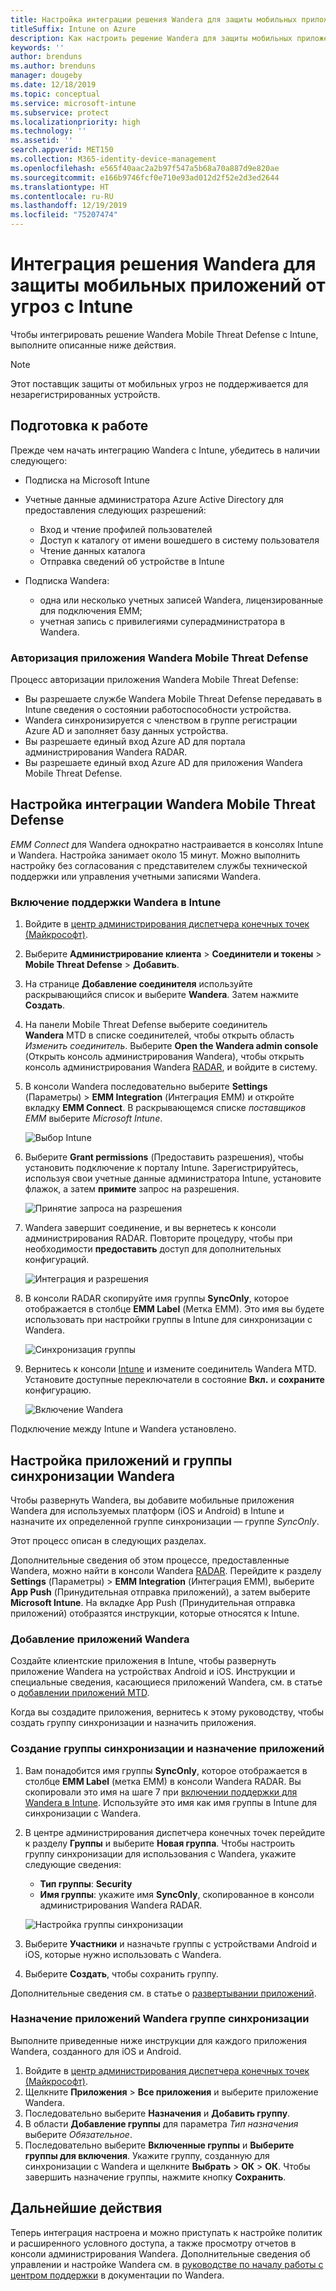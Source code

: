 ```yaml
---
title: Настройка интеграции решения Wandera для защиты мобильных приложений от угроз в Intune
titleSuffix: Intune on Azure
description: Как настроить решение Wandera для защиты мобильных приложений от угроз в Microsoft Intune для управления доступом к корпоративным ресурсам с мобильных устройств.
keywords: ''
author: brenduns
ms.author: brenduns
manager: dougeby
ms.date: 12/18/2019
ms.topic: conceptual
ms.service: microsoft-intune
ms.subservice: protect
ms.localizationpriority: high
ms.technology: ''
ms.assetid: ''
search.appverid: MET150
ms.collection: M365-identity-device-management
ms.openlocfilehash: e565f40aac2a2b97f547a5b68a70a887d9e820ae
ms.sourcegitcommit: e166b9746fcf0e710e93ad012d2f52e2d3ed2644
ms.translationtype: HT
ms.contentlocale: ru-RU
ms.lasthandoff: 12/19/2019
ms.locfileid: "75207474"
---
```

# <a name="integrate-wandera-mobile-threat-protection-with-intune"></a>Интеграция решения Wandera для защиты мобильных приложений от угроз с Intune  

Чтобы интегрировать решение Wandera Mobile Threat Defense с Intune, выполните описанные ниже действия.  

> [!NOTE]
> Этот поставщик защиты от мобильных угроз не поддерживается для незарегистрированных устройств.

## <a name="before-you-begin"></a>Подготовка к работе  

Прежде чем начать интеграцию Wandera с Intune, убедитесь в наличии следующего:
- Подписка на Microsoft Intune  
- Учетные данные администратора Azure Active Directory для предоставления следующих разрешений:  
  - Вход и чтение профилей пользователей  
  - Доступ к каталогу от имени вошедшего в систему пользователя  
  - Чтение данных каталога  
  - Отправка сведений об устройстве в Intune  

- Подписка Wandera:
  - одна или несколько учетных записей Wandera, лицензированные для подключения EMM;  
  - учетная запись с привилегиями суперадминистратора в Wandera.  
 
### <a name="wandera-mobile-threat-defense-app-authorization"></a>Авторизация приложения Wandera Mobile Threat Defense  

Процесс авторизации приложения Wandera Mobile Threat Defense:  
- Вы разрешаете службе Wandera Mobile Threat Defense передавать в Intune сведения о состоянии работоспособности устройства.  
- Wandera синхронизируется с членством в группе регистрации Azure AD и заполняет базу данных устройства.  
- Вы разрешаете единый вход Azure AD для портала администрирования Wandera RADAR.  
- Вы разрешаете единый вход Azure AD для приложения Wandera Mobile Threat Defense.  


## <a name="set-up-wandera-mobile-threat-defense-integration"></a>Настройка интеграции Wandera Mobile Threat Defense  
*EMM Connect* для Wandera однократно настраивается в консолях Intune и Wandera. Настройка занимает около 15 минут. Можно выполнить настройку без согласования с представителем службы технической поддержки или управления учетными записями Wandera.  

### <a name="enable-support-for-wandera-in-intune"></a>Включение поддержки Wandera в Intune

1. Войдите в [центр администрирования диспетчера конечных точек (Майкрософт)](https://go.microsoft.com/fwlink/?linkid=2109431).
2. Выберите **Администрирование клиента** > **Соединители и токены** > **Mobile Threat Defense** > **Добавить**.
3. На странице **Добавление соединителя** используйте раскрывающийся список и выберите **Wandera**. Затем нажмите **Создать**.  
4. На панели Mobile Threat Defense выберите соединитель **Wandera** MTD в списке соединителей, чтобы открыть область *Изменить соединитель*. Выберите **Open the Wandera admin console** (Открыть консоль администрирования Wandera), чтобы открыть консоль администрирования Wandera [RADAR](https://radar.wandera.com/login), и войдите в систему. 
5. В консоли Wandera последовательно выберите **Settings** (Параметры) > **EMM Integration** (Интеграция EMM) и откройте вкладку **EMM Connect**. В раскрывающемся списке *поставщиков EMM* выберите *Microsoft Intune*.

   ![Выбор Intune](./media/wandera-mtd-connector-integration/set-up-intune-in-radar.png)

6. Выберите **Grant permissions** (Предоставить разрешения), чтобы установить подключение к порталу Intune. Зарегистрируйтесь, используя свои учетные данные администратора Intune, установите флажок, а затем **примите** запрос на разрешения.  

   ![Принятие запроса на разрешения](./media/wandera-mtd-connector-integration/permissions.png) 

7. Wandera завершит соединение, и вы вернетесь к консоли администрирования RADAR. Повторите процедуру, чтобы при необходимости **предоставить** доступ для дополнительных конфигураций.  

   ![Интеграция и разрешения](./media/wandera-mtd-connector-integration/integrations-and-permissions.png) 

8. В консоли RADAR скопируйте имя группы **SyncOnly**, которое отображается в столбце **EMM Label** (Метка EMM). Это имя вы будете использовать при настройки группы в Intune для синхронизации с Wandera.

   ![Синхронизация группы](./media/wandera-mtd-connector-integration/sync-group-name.png) 

9. Вернитесь к консоли [Intune](https://go.microsoft.com/fwlink/?linkid=2090973) и измените соединитель Wandera MTD. Установите доступные переключатели в состояние **Вкл.** и **сохраните** конфигурацию.  

   ![Включение Wandera](./media/wandera-mtd-connector-integration/enable-wandera.png) 

Подключение между Intune и Wandera установлено.  

## <a name="configure-the-wandera-applications-and-synchronization-group"></a>Настройка приложений и группы синхронизации Wandera  
Чтобы развернуть Wandera, вы добавите мобильные приложения Wandera для используемых платформ (iOS и Android) в Intune и назначите их определенной группе синхронизации — группе *SyncOnly*. 

Этот процесс описан в следующих разделах.

Дополнительные сведения об этом процессе, предоставленные Wandera, можно найти в консоли Wandera [RADAR](https://radar.wandera.com/login). Перейдите к разделу **Settings** (Параметры) > **EMM Integration** (Интеграция EMM), выберите **App Push** (Принудительная отправка приложений), а затем выберите **Microsoft Intune**. На вкладке App Push (Принудительная отправка приложений) отобразятся инструкции, которые относятся к Intune.  

### <a name="add-the-wandera-apps"></a>Добавление приложений Wandera  
Создайте клиентские приложения в Intune, чтобы развернуть приложение Wandera на устройствах Android и iOS. Инструкции и специальные сведения, касающиеся приложений Wandera, см. в статье о [добавлении приложений MTD](mtd-apps-ios-app-configuration-policy-add-assign.md).  

Когда вы создадите приложения, вернитесь к этому руководству, чтобы создать группу синхронизации и назначить приложения.

### <a name="create-the-synchronization-group-and-assign-the-apps"></a>Создание группы синхронизации и назначение приложений

1. Вам понадобится имя группы **SyncOnly**, которое отображается в столбце **EMM Label** (метка EMM) в консоли Wandera RADAR. Вы скопировали это имя на шаге 7 при [включении поддержки для Wandera в Intune](#enable-support-for-wandera-in-intune). Используйте это имя как имя группы в Intune для синхронизации с Wandera.  

2. В центре администрирования диспетчера конечных точек перейдите к разделу **Группы** и выберите **Новая группа**. Чтобы настроить группу синхронизации для использования с Wandera, укажите следующие сведения:
   - **Тип группы**: **Security**
   - **Имя группы**: укажите имя **SyncOnly**, скопированное в консоли администрирования Wandera RADAR.

   ![Настройка группы синхронизации](./media/wandera-mtd-connector-integration/configure-sync-group.png)

3. Выберите **Участники** и назначьте группы с устройствами Android и iOS, которые нужно использовать с Wandera.

4. Выберите **Создать**, чтобы сохранить группу.

Дополнительные сведения см. в статье о [развертывании приложений](../apps/apps-deploy.md).

### <a name="assign-the-wandera-apps-to-the-synchronization-group"></a>Назначение приложений Wandera группе синхронизации  
Выполните приведенные ниже инструкции для каждого приложения Wandera, созданного для iOS и Android.

1. Войдите в [центр администрирования диспетчера конечных точек (Майкрософт)](https://go.microsoft.com/fwlink/?linkid=2109431).
2. Щелкните **Приложения** > **Все приложения** и выберите приложение Wandera.
3. Последовательно выберите **Назначения** и **Добавить группу**.  
4. В области **Добавление группы** для параметра *Тип назначения* выберите *Обязательное*.
5. Последовательно выберите **Включенные группы** и **Выберите группы для включения**. Укажите группу, созданную для синхронизации с Wandera и щелкните **Выбрать** > **ОК** > **ОК**. Чтобы завершить назначение группы, нажмите кнопку **Сохранить**. 

## <a name="next-steps"></a>Дальнейшие действия  
Теперь интеграция настроена и можно приступать к настройке политик и расширенного условного доступа, а также просмотру отчетов в консоли администрирования Wandera. Дополнительные сведения об управлении и настройке Wandera см. в [руководстве по началу работы с центром поддержки](https://radar.wandera.com/?return_to=https://wandera.force.com/Customer/s/getting-started) в документации по Wandera. 
